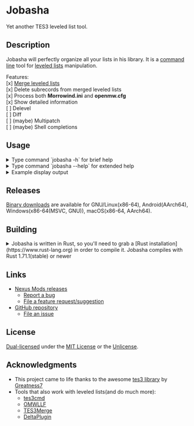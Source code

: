<!-- markdownlint-disable MD013 -->
<!-- markdownlint-disable MD033 -->

# Jobasha

Yet another TES3 leveled list tool.  

## Description

Jobasha will perfectly organize all your lists in his library. It is a [command line](https://en.wikipedia.org/wiki/Command-line_interface) tool for [leveled lists](https://en.uesp.net/wiki/Morrowind:Leveled_Lists) manipulation.  

Features:  
[x] [Merge leveled lists](https://en.uesp.net/wiki/Morrowind_Mod:Leveled_Lists#List_Merging)  
[x] Delete subrecords from merged leveled lists  
[x] Process both **Morrowind.ini** and **openmw.cfg**  
[x] Show detailed information  
[ ] Delevel  
[ ] Diff  
[ ] (maybe) Multipatch  
[ ] (maybe) Shell completions  

## Usage

<details>

<summary>Type command `jobasha -h` for brief help</summary>

```text
Jobasha - Yet Another TES3 Leveled List Tool

Usage: jobasha [OPTIONS]

Options:
  -c, --config <PATH>      Path to the game configuration file
  -o, --output <PATH>      Name of the output plugin
  -O, --output-dir <PATH>  Name of the output plugin directory
  -n, --no-date            Do not add date to the output plugin name
  -d, --dry-run            Do not write output plugin
  -l, --log <PATH>         Name of the log file
  -L, --no-log             Do not write log
  -s, --settings <PATH>    Name of the program settings file
      --settings-write     Write default program settings file and exit
      --ignore-errors      Ignore non-critical errors
  -h, --help               Print help (see more with '--help')
  -V, --version            Print version

Filters:
  -a, --all-lists         Place all leveled lists into the output plugin
  -k, --skip-last <0>     Do not process last <N> plugins
  -K, --skip <PLUGIN(S)>  Do not process these plugins
      --no-creatures      Do not process creature leveled lists
      --no-items          Do not process item leveled lists

Subrecord deletion:
  -D, --no-delete                  Do not delete subrecords from leveled lists
  -e, --extended-delete            Enable extended delete mode
  -A, --always-delete <PLUGIN(S)>  List of plugins to delete subrecords
  -N, --never-delete <PLUGIN(S)>   Do not delete subrecords from these plugins
      --threshold-creatures <67>   Threshold for % of deleted/initial creatures per list
      --threshold-items <49>       Threshold for % of deleted/initial items per list
  -T, --no-threshold-warnings      Do not show threshold warnings

Display output:
  -v, --verbose...       Show more information
  -q, --quiet            Do not show anything
  -C, --no-color         Do not show colored output
  -P, --no-progress      Do not show plugins reading progress
  -B, --no-progress-bar  Do not show plugins reading progress bar
  -S, --no-summary       Do not show summary
```

</details>
<details>

<summary>Type command `jobasha --help` for extended help</summary>

```text
Jobasha - Yet Another TES3 Leveled List Tool

Author: alvazir
License: Unlicense OR MIT
GitHub: https://github.com/alvazir/jobasha
Nexus Mods: https://www.nexusmods.com/morrowind/mods/52707

Usage: jobasha [OPTIONS]

Options:
  -c, --config <PATH>
          Path to the game configuration file, e.g.: "C:\Users\Username\Documents\My Games\OpenMW\openmw.cfg"(absolute),
          "../Morrowind.ini"(relative). May be used to provide alternative game configuration file or in case the game configuration file was
          not found automatically.

          Default value: ""(automatically search for the game configuration file).

  -o, --output <PATH>
          Name of the output plugin. May be provided as a path, e.g.: "C:\Morrowind\mods\LeveledLists.esp"(absolute),
          "mods/LeveledLists.esp"(relative). Non-existent directories will be created.

          Date is added to the output plugin name by default, e.g. "MergedLeveledLists - YYYY-mm-dd.esp". Use --no-date to disable this
          behaviour.

          Default value: "MergedLeveledLists.esp"(will be placed into the current directory).

  -O, --output-dir <PATH>
          Name of the output plugin directory. May be provided as a path, e.g.: "C:\Morrowind\mods"(absolute), "mods"(relative). Non-existent
          directory will be created.

          Default output plugin name will be used if --output is not provided. This option takes precedence when both --output and --output-dir
          provide directory path.

          Default value: ""(current directory).

  -n, --no-date
          Do not add date to the output plugin name

  -d, --dry-run
          Do not write output plugin

  -l, --log <PATH>
          Name of the log file. May be provided as a path. Non-existent directories will be created.

          Log contains display output of the program as if it was run with maximum verboseness. It is enabled by default, use --no-log to
          disable.

          Default value: "<program_name>.log"(file will be created in program directory).

  -L, --no-log
          Do not write log

  -s, --settings <PATH>
          Name of the program settings file. May be provided as a path. Non-existent directories will be created. Extension will be replaced
          with ".toml".

          Default value: "<program_name>.toml"(file will be created in program directory).

      --settings-write
          Write default program settings file and exit.

          Use this option if you keep using the same arguments. Modify default settings to suit your needs. Allows modifiying program behaviour
          even more, e.g. changing output plugin header, colors of messages or paths used for game configuration file auto-discovery.

          File will be created in program directory with name "<program_name>.toml" by default. Use --settings to provide another path. Keep in
          mind that non-default settings file path should be explicitly provided every time you want to use it.

          This flag conflicts with everything except --settings, --no-color, --log, --no-log.

      --ignore-errors
          Ignore non-critical errors

  -h, --help
          Print help (see a summary with '-h')

  -V, --version
          Print version

Filters:
  -a, --all-lists
          Place all leveled lists into the output plugin.

          Only merged leveled lists that differ from the last loaded instance of leveled list are placed into the output plugin by default. See
          --no-summary for details.

  -k, --skip-last <0>
          Do not process last <N> plugins

  -K, --skip <PLUGIN(S)>
          Do not process these plugins.

          Use it if you want to skip something from processing. For example plugins produced by delevel or merging tools. Program will
          automatically try to skip it's previous output plugin from processing. Use this option if it fails for some reason.

          May take either one or multiple comma-separated plugin names, see --always-delete for examples.

      --no-creatures
          Do not process creature leveled lists.

          This flag conflicts with --no-items.

      --no-items
          Do not process item leveled lists.

          This flag conflicts with --no-creatures.

Subrecord deletion:
  -D, --no-delete
          Do not delete subrecords from leveled lists.

          This flag conflicts with --extended-delete.

  -e, --extended-delete
          Enable extended delete mode.

          Program only deletes subrecords from leveled lists originating from base game plugins by default, see --always-delete. With
          --extended-delete subrecords from any leveled list may be deleted. Threshold checks help to identify potential problems. Warning will
          be displayed when ratio of deleted/initial subrecords per each leveled list exceeds threshold. Then you may adjust thresholds or add
          plugin name to --never-delete. Or disable warnings completely with --no-threshold-warnings.

          This flag conflicts with --no-delete. It is required by --never-delete, --threshold_creatures, --threshold_items,
          --no-threshold-warnings.

  -A, --always-delete <PLUGIN(S)>
          List of plugins to delete subrecords. Subrecords from leveled lists originating from these plugins may be deleted. It's made
          specifically the base game plugins. Tamriel_Data is also considered base game in this case.

          This is the only "delete" option that's used by default. With --extended-delete it skips threshold checks for base game plugins.
          Threshold checks' purpose is to prevent problem presented in --never-delete, but base game leveled lists should be free of this
          problem.

          Pass empty string "" to disable. May take either one or multiple comma-separated plugin names, e.g.: "Morrowind.esm"(one),
          Morrowind.esm,Tribunal.esm(many). Pay attention, that there is no space after comma. Use double-quotes around plugin names with
          spaces. Case-insensitive. May be used multiple times instead of providing comma-separated list, e.g.: --always-delete Morrowind.esm
          --always-delete Tribunal.esm.

          Default value: "Morrowind.esm","Tribunal.esm","Bloodmoon.esm","Tamriel_Data.esm"

          This flag conflicts with --no-delete.

  -N, --never-delete <PLUGIN(S)>
          Do not delete subrecords from leveled lists introduced by these plugins.

          Some rare plugins were not designed for deletion of subrecords in merged leveled lists. For example, plugin "abotWaterLife" has item
          leveled list "ab01random_ingredient" with 66 ingredients. Plugin "abotWaterLifeTRaddon" also contains the same list with 5 ingredients
          only(TR specific). This list was clearly designed to be merged together to produce 71 ingredients. Common approach(that this tool
          relies on) is to have those 5 ingredients added to previously introduced 66 items in a subsequent list.

          Pass empty string "" to disable. May take either one or multiple comma-separated plugin names, see --always-delete for examples.

          Default value: "Wares-base.esm","abotWaterLife.esm","RepopulatedMorrowind.ESP"

          This flag requires --extended-delete.

      --threshold-creatures <67>
          Threshold for percentage of deleted/initial creature subrecords per each leveled list. Will print warnings when threshold exceeded.

          Default value: 67(%).

          This flag requires --extended-delete. Conflicts with --creatures-off.

      --threshold-items <49>
          Threshold for percentage of deleted/initial item subrecords per each leveled list. Will print warnings when threshold exceeded.

          Default value: 49(%).

          This flag requires --extended-delete. Conflicts with --items-off.

  -T, --no-threshold-warnings
          Do not show threshold warnings.

          Warnings are shown when threshold of deleted/initial subrecords is exceeded for leveled list by default.

          This flag requires --extended-delete.

Display output:
  -v, --verbose...
          Show more information. May be provided twice for extra effect.

          This flag conflicts with --quiet.

  -q, --quiet
          Do not show anything.

          This flag conflicts with --verbose.

  -C, --no-color
          Do not show colored output

  -P, --no-progress
          Do not show plugins reading progress.

          This flag conflicts with --no-progress-bar.

  -B, --no-progress-bar
          Do not show plugins reading progress bar. Progress is shown, but progress bar is hidden.

          This flag conflicts with --no-progress.

  -S, --no-summary
          Do not show summary.

          Summary's field names are mostly self explanatory though not all:
          [duration]: Program execution duration in seconds measured from inside the program.
          [records read]: Program has to read all the records to get leveled lists.
          [unique]: Merging is only required for (total - unique) number of leveled lists.
          [placed]: Amount of merged leveled lists placed into the output plugin.
          [untouched]: Lists that are identical to last loaded instance of itself, thus there is no need to place them into the output plugin.
          [masters]: Master subrecords are placed into the output plugin header for every plugin that has leveled list merged and placed.

Notes:
  - Display/log output looks better with monospaced font.
  - Don't clean the output plugin. Cleaning may rarely lead to removal of some leveled lists that should be there.
```

</details>
<details>

<summary>Example display output</summary>

```text
$ ./jobasha --skip "delev.esp"
Log is being written into "/home/alvazir/__OMW/sbox/Data Files/jobasha.log"
Found game configuration file "/home/alvazir/.config/openmw/openmw.cfg"
Plugin "MergedLeveledLists - 2023-04-20.esp" will be skipped, because it has the same name as the output plugin
Plugin "delev.esp" will be skipped, because it's listed as a plugin to skip
Reading plugins: ############################################################################################################# 377/377
579 subrecords from 156 leveled lists were deleted, add --verbose or check log for details
292 merged leveled lists were identical to last loaded lists hence not placed into the output plugin, add -vv or check log for details
Output plugin was written to "MergedLeveledLists - 2023-04-20.esp"
Performance: 1.700s duration, 377 plugins read at 224/s, 412469 records read at 245380/s
Lists stats: 6062 total, 5485 unique, 430 merged, 138 placed / 292 untouched, 24 masters, 579 deleted subrecords

Place "MergedLeveledLists - 2023-04-20.esp" last in load order and activate
```

</details>

## Releases

[Binary downloads](https://www.nexusmods.com/morrowind/mods/52707) are available for GNU/Linux(x86-64), Android(AArch64), Windows(x86-64(MSVC, GNU)), macOS(x86-64, AArch64).

## Building

<details>

<summary>Jobasha is written in Rust, so you'll need to grab a [Rust installation](https://www.rust-lang.org) in order to compile it. Jobasha compiles with Rust 1.71.1(stable) or newer</summary>

```shell
git clone https://github.com/alvazir/jobasha
cd jobasha
cargo build --release
./target/release/jobasha --version
```

</details>

## Links

* [Nexus Mods releases](https://www.nexusmods.com/morrowind/mods/52707)  
  * [Report a bug](https://www.nexusmods.com/morrowind/mods/52707/?tab=bugs)  
  * [File a feature request/suggestion](https://www.nexusmods.com/morrowind/mods/52707/?tab=posts)  
* [GitHub repository](https://github.com/alvazir/jobasha)  
  * [File an issue](https://github.com/alvazir/jobasha/issues)  

## License

[Dual-licensed](COPYING) under the [MIT License](LICENSE-MIT) or the [Unlicense](UNLICENSE).  

## Acknowledgments

* This project came to life thanks to the awesome [tes3 library](https://github.com/Greatness7/tes3) by [Greatness7](https://github.com/Greatness7)  
* Tools that also work with leveled lists(and do much more):  
  * [tes3cmd](https://github.com/john-moonsugar/tes3cmd)  
  * [OMWLLF](https://github.com/jmelesky/omwllf)  
  * [TES3Merge](https://github.com/NullCascade/TES3Merge)  
  * [DeltaPlugin](https://gitlab.com/bmwinger/delta-plugin)  
